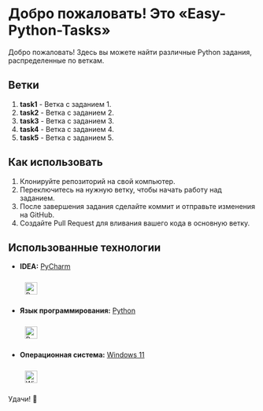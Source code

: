 # Добро пожаловать! Это «Easy-Python-Tasks»

Добро пожаловать! Здесь вы можете найти различные Python задания, распределенные по веткам.

## Ветки

1. **task1** - Ветка с заданием 1.
2. **task2** - Ветка с заданием 2.
3. **task3** - Ветка с заданием 3.
4. **task4** - Ветка с заданием 4.
5. **task5** - Ветка с заданием 5.

## Как использовать

1. Клонируйте репозиторий на свой компьютер.
2. Переключитесь на нужную ветку, чтобы начать работу над заданием.
3. После завершения задания сделайте коммит и отправьте изменения на GitHub.
4. Создайте Pull Request для вливания вашего кода в основную ветку.

## Использованные технологии

- **IDEA:** [PyCharm](https://wikipedia.org/wiki/PyCharm)

   <a href="https://wikipedia.org/wiki/PyCharm" target="_blank">
   <img style="margin: 10px" src="https://upload.wikimedia.org/wikipedia/commons/thumb/5/5d/JetBrains_PyCharm_Product_Logo.svg/1920px-JetBrains_PyCharm_Product_Logo.svg.png" alt="PyCharm" height="25" /></a>
  
- **Язык программирования:** [Python](https://www.python.org/)

   <a href="https://www.python.org/" target="_blank">
   <img style="margin: 10px" src="https://upload.wikimedia.org/wikipedia/commons/thumb/c/c3/Python-logo-notext.svg/1200px-Python-logo-notext.svg.png" alt="Python" height="25" /></a>

- **Операционная система:** [Windows 11](https://en.wikipedia.org/wiki/Windows_11)

   <a href="https://en.wikipedia.org/wiki/Windows_11" target="_blank">
   <img style="margin: 10px" src="https://upload.wikimedia.org/wikipedia/commons/e/e6/Windows_11_logo.svg" alt="Windows 11" height="25" /></a>

Удачи! 🚀  
